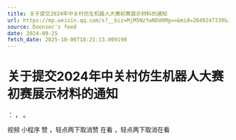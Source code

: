 ```yaml
---
title: 关于提交2024年中关村仿生机器人大赛初赛展示材料的通知
url: https://mp.weixin.qq.com/s?__biz=MjM5NzYwNDU0Mg==&mid=2649247339&idx=1&sn=15dbe57f800c304fbe15c0685a17a2ab
source: Doonsec's feed
date: 2024-09-25
fetch_date: 2025-10-06T18:21:13.009198
---
```


# 关于提交2024年中关村仿生机器人大赛初赛展示材料的通知

：
，
。

视频
小程序
赞
，轻点两下取消赞
在看
，轻点两下取消在看